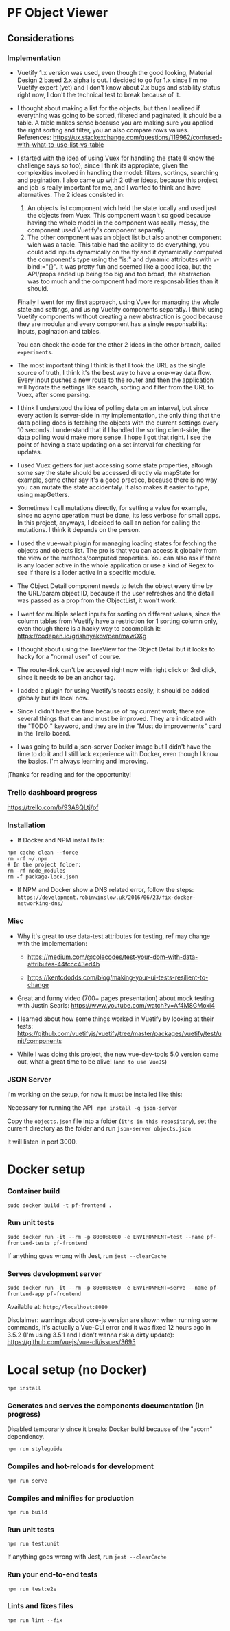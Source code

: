 # PF Object Viewer

## Considerations

### Implementation
* Vuetify 1.x version was used, even though the good looking, Material Design 2 based 2.x alpha is out.
I decided to go for 1.x since I'm no Vuetify expert (yet) and I don't know about 2.x bugs and stability status right now, 
I don't the technical test to break because of it.

* I thought about making a list for the objects, but then I realized if everything was going to be sorted, filtered and 
paginated, it should be a table. A table makes sense because you are making sure you applied the right sorting and filter,
you an also compare rows values. References: https://ux.stackexchange.com/questions/119962/confused-with-what-to-use-list-vs-table

* I started with the idea of using Vuex for handling the state (I know the challenge says so too), since I think its appropiate, 
given the complexities involved in handling the model: filters, sortings, searching and pagination. I also came up with
2 other ideas, because this project and job is really important for me, and I wanted to think and have alternatives. The 2 ideas
consisted in: 
    1) An objects list component wich held the state locally and used just the objects from Vuex. This component
wasn't so good because having the whole model in the component was really messy, the component used Vuetify's component separatly.
    2) The other component was an object list but also another component wich was a table. This table had the ability to
do everything, you could add inputs dynamically on the fly and it dynamically computed the component's type using the
"is:" and dynamic attributes with v-bind:="{}". It was pretty fun and seemed like a good idea, but the API/props
ended up being too big and too broad, the abstraction was too much and the component had more responsabilities than it should.

     Finally I went for my first approach, using Vuex for managing the whole state and settings, and using Vuetify components
separatly. I think using Vuetify components without creating a new abstraction is good because they are modular and every component
has a single responsability: inputs, pagination and tables.

    You can check the code for the other 2 ideas in the other branch, called `experiments`.

* The most important thing I think is that I took the URL as the single source of truth, I think it's the best way to 
have a one-way data flow. Every input pushes a new route to the router and then the application will hydrate the settings 
like search, sorting and filter from the URL to Vuex, after some parsing.


* I think I understood the idea of polling data on an interval, but since every action is server-side in my implementation,
the only thing that the data polling does is fetching the objects with the current settings every 10 seconds. I understand
that if I handled the sorting client-side, the data polling would make more sense. I hope I got that right. I see the point of
having a state updating on a set interval for checking for updates.

* I used Vuex getters for just accessing some state properties, altough some say the state should be accessed directly
via mapState for example, some other say it's a good practice, because there is no way you can mutate the state accidentaly.
It also makes it easier to type, using mapGetters.

* Sometimes I call mutations directly, for setting a value for example, since no async operation must be done, its less verbose for small apps. 
In this project, anyways, I decided to call an action for calling the mutations. I think it depends on the person.

* I used the vue-wait plugin for managing loading states for fetching the objects and objects list. The pro is that 
you can access it globally from the view or the methods/computed properties. You can also ask if there is any loader
active in the whole application or use a kind of Regex to see if there is a loder active in a specific module.

* The Object Detail component needs to fetch the object every time by the URL/param object ID, because if the user refreshes 
and the detail was passed as a prop from the ObjectList, it won't work.

* I went for multiple select inputs for sorting on different values, since the column tables from Vuetify have a restriction
for 1 sorting column only, even though there is a hacky way to accomplish it: https://codepen.io/grishnyakov/pen/mawOXg

* I thought about using the TreeView for the Object Detail but it looks to hacky for a "normal user" of course.

* The router-link can't be accesed right now with right click or 3rd click, since it needs to be an anchor tag.

* I added a plugin for using Vuetify's toasts easily, it should be added globally but its local now.

* Since I didn't have the time because of my current work, there are several things that can and must be improved.
They are indicated with the "TODO:" keyword, and they are in the "Must do improvements" card in the Trello board.

* I was going to build a json-server Docker image but I didn't have the time to do it and I still lack experience with
Docker, even though I know the basics. I'm always learning and improving.

¡Thanks for reading and for the opportunity!

### Trello dashboard progress
https://trello.com/b/93A8QLtj/pf
### Installation
* If Docker and NPM install fails: 
```
npm cache clean --force
rm -rf ~/.npm
# In the project folder:
rm -rf node_modules
rm -f package-lock.json
```
                                          
* If NPM and Docker show a DNS related error, follow the steps: `https://development.robinwinslow.uk/2016/06/23/fix-docker-networking-dns/`                                          
                                          


### Misc
* Why it's great to use data-test attributes for testing, ref may change with the implementation: 
    * https://medium.com/@colecodes/test-your-dom-with-data-attributes-44fccc43ed4b  
    
    * https://kentcdodds.com/blog/making-your-ui-tests-resilient-to-change     
 
* Great and funny video (700+ pages presentation) about mock testing with Justin Searls: https://www.youtube.com/watch?v=Af4M8GMoxi4                                  

* I learned about how some things worked in Vuetify by looking at their tests:
https://github.com/vuetifyjs/vuetify/tree/master/packages/vuetify/test/unit/components

* While I was doing this project, the new vue-dev-tools 5.0 version came out, what a great time to be alive! (`and to use VueJS`)

### JSON Server

I'm working on the setup, for now it must be installed like this:

Necessary for running the API
`
npm install -g json-server`

Copy the `objects.json` file into a folder (`it's in this repository`), set the current directory as the folder and run
``
json-server objects.json
``

It will listen in port 3000.

# Docker setup

### Container build
```
sudo docker build -t pf-frontend . 
```

### Run unit tests
```
sudo docker run -it --rm -p 8080:8080 -e ENVIRONMENT=test --name pf-frontend-tests pf-frontend
```
If anything goes wrong with Jest, run `jest --clearCache`

### Serves development server
```
sudo docker run -it --rm -p 8080:8080 -e ENVIRONMENT=serve --name pf-frontend-app pf-frontend
```

Available at: `http://localhost:8080`

Disclaimer: warnings about core-js version are shown when running some commands, it's actually a Vue-CLI error and it was fixed 12 hours ago in 3.5.2 
            (I'm using 3.5.1 and I don't wanna risk a dirty update): https://github.com/vuejs/vue-cli/issues/3695

# Local setup (no Docker)
```
npm install
```

### Generates and serves the components documentation (in progress) 

Disabled temporarly since it breaks Docker build because of the "acorn" dependency.

```
npm run styleguide
```

### Compiles and hot-reloads for development
```
npm run serve
```

### Compiles and minifies for production
```
npm run build
```

### Run unit tests
```
npm run test:unit
```



If anything goes wrong with Jest, run `jest --clearCache`

### Run your end-to-end tests
```
npm run test:e2e
```

### Lints and fixes files
```
npm run lint --fix
```

